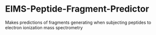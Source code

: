 # EIMS-Peptide-Fragment-Predictor
Makes predictions of fragments generating when subjecting peptides to electron ionization mass spectrometry

